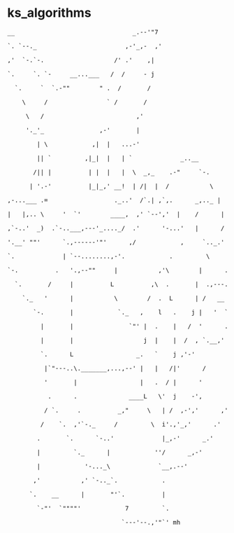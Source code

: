 # ks_algorithms

<pre>
__                                _.--'"7<br/>
`. `--._                        ,-'_,-  ,'<br/>
,'  `-.`-.                   /' .'    ,|<br/>
`.     `. `-     __...___   /  /     - j<br/>
  `.     `  `.-""        " .  /       /<br/>
    \     /                ` /       /<br/>
     \   /                         ,'<br/>
     '._'_               ,-'       |<br/>
        | \            ,|  |   ...-'<br/>
        || `         ,|_|  |   | `             _..__<br/>
       /|| |          | |  |   |  \  _,_    .-"     `-.<br/>
      | '.-'          |_|_,' __!  | /|  |  /           \<br/>
,-...___ .=                  ._..'  /`.| ,`,.      _,.._ |<br/>
|   |,.. \     '  `'        ____,  ,' `--','  |    /      |<br/>
,`-..'  _)  .`-..___,---'_...._/  .'      '-...'   |      /<br/>
'.__' ""'      `.,------'"'      ,/            ,     `.._.' `.<br/>
`.             | `--........,-'.            .         \     \<br/>
`-.          .   '.,--""     |           ,'\        |      .<br/>
  `.       /     |          L          ,\  .       |  .,---.<br/>
    `._   '      |           \        /  .  L      | /   __ `.<br/>
       `-.       |            `._   ,    l   .    j |   '  `. .<br/>
         |       |               `"' |  .    |   /  '      .' |<br/>
         |       |                   j  |    |  /  , `.__,'   |<br/>
         `.      L                 _.   `    j ,'-'           |<br/>
          |`"---..\._______,...,--' |   |   /|'      /        j<br/>
          '       |                 |   .  / |      '        /<br/>
           .      .              ____L   \'  j    -',       /<br/>
          / `.     .          _,"     \   | /  ,-','      ,'<br/>
         /    `.  ,'`-._     /         \  i'.,'_,'      .'<br/>
        .       `.      `-..'             |_,-'      _.'<br/>
        |         `._      |            ''/      _,-'<br/>
        |            '-..._\             `__,.--'<br/>
       ,'           ,' `-.._`.            .<br/>
      `.    __      |       "'`.          |<br/>
        `-"'  `""""'            7         `.<br/>
                               `---'--.,'"`' mh<br/>
</pre>
